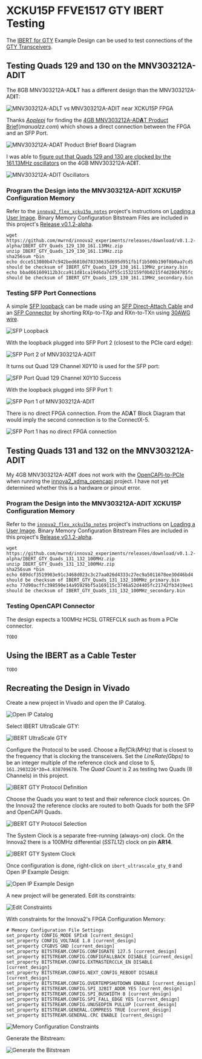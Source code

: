 # XCKU15P FFVE1517 GTY IBERT Testing

The [IBERT for GTY](https://docs.xilinx.com/v/u/en-US/pg196-ibert-ultrascale-gty) Example Design can be used to test connections of the [GTY Transceivers](https://docs.xilinx.com/v/u/en-US/ug578-ultrascale-gty-transceivers).




## Testing Quads 129 and 130 on the MNV303212A-ADIT

The 8GB MNV303212A-AD**L**T has a different design than the MNV303212A-AD**I**T:

![MNV303212A-ADLT vs MNV303212A-ADIT near XCKU15P FPGA](img/MNV303212A-ADLT_vs_MNV303212A-ADIT_near_XCKU15P.jpg)

Thanks [*Applepi*](https://github.com/Applepi) for finding the [4GB MNV303212A-AD**A**T Product Brief](https://manualzz.com/download/33751280)(*manualzz.com*) which shows a direct connection between the FPGA and an SFP Port.

![MNV303212A-ADAT Product Brief Board Diagram](img/MNV303212A-ADAT_Product_Brief_Board_Diagram.png)

I was able to [figure out that Quads 129 and 130 are clocked by the 161.13MHz oscillators](https://github.com/mwrnd/innova2_flex_xcku15p_notes/issues/3) on the 4GB MNV303212A-AD**I**T.

![MNV303212A-ADIT Oscillators](img/MNV303212A-ADIT_Oscillators.jpg)


### Program the Design into the MNV303212A-ADIT XCKU15P Configuration Memory

Refer to the [`innova2_flex_xcku15p_notes`](https://github.com/mwrnd/innova2_flex_xcku15p_notes) project's instructions on [Loading a User Image](https://github.com/mwrnd/innova2_flex_xcku15p_notes/#loading-a-user-image). Binary Memory Configuration Bitstream Files are included in this project's [Release v0.1.2-alpha](https://github.com/mwrnd/innova2_experiments/releases/tag/v0.1.2-alpha).

```
wget https://github.com/mwrnd/innova2_experiments/releases/download/v0.1.2-alpha/IBERT_GTY_Quads_129_130_161.13MHz.zip
unzip IBERT_GTY_Quads_129_130_161.13MHz.zip
sha256sum *bin
echo dcce513080b47c942bed6810d78330635d695d951fb1f1b500b190f0b0aa7cd5 should be checksum of IBERT_GTY_Quads_129_130_161.13MHz_primary.bin
echo bbad661609112b3cca911d81ca19d6da7df55c1532159f0b0215f4d20d4785fc should be checksum of IBERT_GTY_Quads_129_130_161.13MHz_secondary.bin
```


### Testing SFP Port Connections

A simple [SFP loopback](https://www.digikey.ca/en/products/detail/amphenol-cables-on-demand/SF-SFPPLOOPBK-003-5/6873737) can be made using an [SFP Direct-Attach Cable](https://www.fs.com/products/65841.html) and an [SFP Connector](https://www.digikey.com/en/products/detail/amphenol-cs-commercial-products/UE75-A20-6000T/1242770) by shorting RXp-to-TXp and RXn-to-TXn using [30AWG wire](https://www.digikey.com/en/products/detail/cnc-tech/10368-32-1-0500-005-1-TS/19721772).

![SFP Loopback](img/SFP_Loopback.jpg)

With the loopback plugged into SFP Port 2 (closest to the PCIe card edge):

![SFP Port 2 of MNV303212A-ADIT](img/Innova2_4GB_MNV303212A-ADIT_SFP_Port2.jpg)

It turns out Quad 129 Channel X0Y10 is used for the SFP port:

![SFP Port Quad 129 Channel X0Y10 Success](img/Innova2_4GB_MNV303212A-ADIT_IBERT_SFP_Port2_Quad129.png)

With the loopback plugged into SFP Port 1:

![SFP Port 1 of MNV303212A-ADIT](img/Innova2_4GB_MNV303212A-ADIT_SFP_Port1.jpg)

There is no direct FPGA connection. From the AD**A**T Block Diagram that would imply the second connection is to the ConnectX-5.

![SFP Port 1 has no direct FPGA connection](img/Innova2_4GB_MNV303212A-ADIT_IBERT_SFP_Port1_NC.png)




## Testing Quads 131 and 132 on the MNV303212A-ADIT

My 4GB MNV303212A-AD**I**T does not work with the [OpenCAPI-to-PCIe](https://github.com/mwrnd/OpenCAPI-to-PCIe) when running the [innova2_xdma_opencapi](https://github.com/mwrnd/innova2_xdma_opencapi) project. I have not yet determined whether this is a hardware or pinout error.


### Program the Design into the MNV303212A-ADIT XCKU15P Configuration Memory

Refer to the [`innova2_flex_xcku15p_notes`](https://github.com/mwrnd/innova2_flex_xcku15p_notes) project's instructions on [Loading a User Image](https://github.com/mwrnd/innova2_flex_xcku15p_notes/#loading-a-user-image). Binary Memory Configuration Bitstream Files are included in this project's [Release v0.1.2-alpha](https://github.com/mwrnd/innova2_experiments/releases/tag/v0.1.2-alpha).

```
wget https://github.com/mwrnd/innova2_experiments/releases/download/v0.1.2-alpha/IBERT_GTY_Quads_131_132_100MHz.zip
unzip IBERT_GTY_Quads_131_132_100MHz.zip
sha256sum *bin
echo 689dcf3519903e91c3468d023c3c27aa026d4333c27ec9a5011678ee30d46bd4 should be checksum of IBERT_GTY_Quads_131_132_100MHz_primary.bin
echo 77d90acffc398590e14a95929bf5a169115c3746a52d4405fc21742fb3419ee1 should be checksum of IBERT_GTY_Quads_131_132_100MHz_secondary.bin
```


### Testing OpenCAPI Connector

The design expects a 100MHz HCSL GTREFCLK such as from a PCIe connector.

```
TODO
```




## Using the IBERT as a Cable Tester

```
TODO
```




## Recreating the Design in Vivado

Create a new project in Vivado and open the IP Catalog.

![Open IP Catalog](img/IP_Catalog.png)

Select IBERT UltraScale GTY:

![IBERT UltraScale GTY](img/IBERT_UltraScale_GTY.png)

Configure the Protocol to be used. Choose a *RefClk(MHz)* that is closest to the frequency that is clocking the transceivers. Set the *LineRate(Gbps)* to be an integer multiple of the reference clock and close to 5, `161.2903226*30=4.838709678`. The *Quad Count* is 2 as testing two Quads (8 Channels) in this project.

![IBERT GTY Protocol Definition](img/IBERT_GTY_Protocol_Definition.png)

Choose the Quads you want to test and their reference clock sources. On the Innova2 the reference clocks are routed to both Quads for both the SFP and OpenCAPI Quads.

![IBERT GTY Protocol Selection](img/IBERT_GTY_Protocol_Selection.png)

The System Clock is a separate free-running (always-on) clock. On the Innova2 there is a 100MHz differential (*SSTL12*) clock on pin **AR14**.

![IBERT GTY System Clock](img/IBERT_GTY_Clock_Settings.png)

Once configuration is done, right-click on `ibert_ultrascale_gty_0` and Open IP Example Design:

![Open IP Example Design](img/Open_IP_Example_Design.png)

A new project will be generated. Edit its constraints:

![Edit Constraints](img/Edit_Constraints.png)

With constraints for the Innova2's FPGA Configuration Memory:
```
# Memory Configuration File Settings
set_property CONFIG_MODE SPIx8 [current_design]
set_property CONFIG_VOLTAGE 1.8 [current_design]
set_property CFGBVS GND [current_design]
set_property BITSTREAM.CONFIG.CONFIGRATE 127.5 [current_design]
set_property BITSTREAM.CONFIG.CONFIGFALLBACK DISABLE [current_design]
set_property BITSTREAM.CONFIG.EXTMASTERCCLK_EN DISABLE [current_design]
set_property BITSTREAM.CONFIG.NEXT_CONFIG_REBOOT DISABLE [current_design]
set_property BITSTREAM.CONFIG.OVERTEMPSHUTDOWN ENABLE [current_design]
set_property BITSTREAM.CONFIG.SPI_32BIT_ADDR YES [current_design]
set_property BITSTREAM.CONFIG.SPI_BUSWIDTH 8 [current_design]
set_property BITSTREAM.CONFIG.SPI_FALL_EDGE YES [current_design]
set_property BITSTREAM.CONFIG.UNUSEDPIN PULLUP [current_design]
set_property BITSTREAM.GENERAL.COMPRESS TRUE [current_design]
set_property BITSTREAM.GENERAL.CRC ENABLE [current_design]
```

![Memory Configuration Constraints](img/Add_Memory_Configuration_Constraints.png)

Generate the Bitstream:

![Generate the Bitstream](img/Generate_Bitstream.png)




